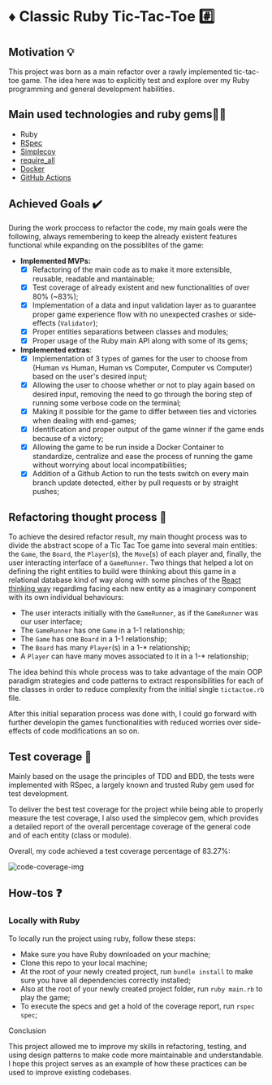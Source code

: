 # :diamonds: Classic Ruby Tic-Tac-Toe :hash:

## Motivation :bulb:

This project was born as a main refactor over a rawly implemented tic-tac-toe game. The idea here was to explicitly test and explore over my Ruby programming and general development habilities.

## Main used technologies and ruby gems:technologist:

- Ruby
- [RSpec](https://rspec.info/)
- [Simplecov](https://github.com/simplecov-ruby/simplecov)
- [require_all](https://github.com/jarmo/require_all)
- [Docker](https://www.docker.com/)
- [GitHub Actions](https://github.com/features/actions)

## Achieved Goals :heavy_check_mark:

During the work proccess to refactor the code, my main goals were the following, always remembering to keep the already existent features functional while expanding on the possiblites of the game:

- **Implemented MVPs:**
  - [x] Refactoring of the main code as to make it more extensible, reusable, readable and mantainable;
  - [x] Test coverage of already existent and new functionalities of over 80% (~83%);
  - [x] Implementation of a data and input validation layer as to guarantee proper game experience flow with no unexpected crashes or side-effects (`Validator`);
  - [x] Proper entities separations between classes and modules;
  - [x] Proper usage of the Ruby main API along with some of its gems;
- **Implemented extras**:
  - [x] Implementation of 3 types of games for the user to choose from (Human vs Human, Human vs Computer, Computer vs Computer) based on the user's desired input;
  - [x] Allowing the user to choose whether or not to play again based on desired input, removing the need to go through the boring step of running some verbose code on the terminal;
  - [x] Making it possible for the game to differ between ties and victories when dealing with end-games;
  - [x] Identification and proper output of the game winner if the game ends because of a victory;
  - [x] Allowing the game to be run inside a Docker Container to standardize, centralize and ease the process of running the game without worrying about local incompatibilities;
  - [x] Addition of a Github Action to run the tests switch on every main branch update detected, either by pull requests or by straight pushes;

## Refactoring thought process :brain:

To achieve the desired refactor result, my main thought process was to divide the abstract scope of a Tic Tac Toe game into several main entities: the `Game`, the `Board`, the `Player`(s), the `Move`(s) of each player and, finally, the user interacting interface of a `GameRunner`. Two things that helped a lot on defining the right entities to build were thinking about this game in a relational database kind of way along with some pinches of the [React thinking way](https://react.dev/learn/thinking-in-react) regardimg facing each new entity as a imaginary component with its own individual behaviours:

- The user interacts initially with the `GameRunner`, as if the `GameRunner` was our user interface;
- The `GameRunner` has one `Game` in a 1-1 relationship;
- The `Game` has one `Board` in a 1-1 relationship;
- The `Board` has many `Player`(s) in a 1-* relationship;
- A `Player` can have many moves associated to it in a 1-* relationship;

The idea behind this whole process was to take advantage of the main OOP paradigm strategies and code patterns to extract responsibilities for each of the classes in order to reduce complexity from the initial single `tictactoe.rb` file.

After this initial separation process was done with, I could go forward with further developin the games functionalities with reduced worries over side-effects of code modifications an so on.

## Test coverage :test_tube:

Mainly based on the usage the principles of TDD and BDD, the tests were implemented with RSpec, a largely known and trusted Ruby gem used for test development.

To deliver the best test coverage for the project while being able to properly measure the test coverage, I also used the simplecov gem, which provides a detailed report of the overall percentage coverage of the general code and of each entity (class or module).

Overall, my code achieved a test coverage percentage of 83.27%:

![code-coverage-img]()

## How-tos :question:

### Locally with Ruby

To locally run the project using ruby, follow these steps:

- Make sure you have Ruby downloaded on your machine;
- Clone this repo to your local machine;
- At the root of your newly created project, run `bundle install` to make sure you have all dependencies correctly installed; 
- Also at the root of your newly created project folder, run `ruby main.rb` to play the game;
- To execute the specs and get a hold of the coverage report, run `rspec spec`;

Conclusion

This project allowed me to improve my skills in refactoring, testing, and using design patterns to make code more maintainable and understandable. I hope this project serves as an example of how these practices can be used to improve existing codebases.